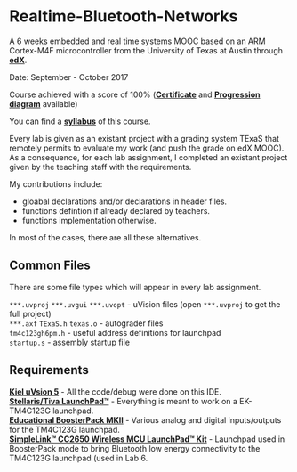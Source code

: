 # Realtime-Bluetooth-Networks
A 6 weeks embedded and real time systems MOOC based on an ARM Cortex-M4F microcontroller from the University of Texas at Austin through [**edX**](https://courses.edx.org/).

Date: September - October 2017

Course achieved with a score of 100% (**[Certificate](https://courses.edx.org/certificates/df9e89dc603442f2869169aa75d07562)** and **[Progression diagram](progression_diagram.PNG)** available)

You can find a **[syllabus](syllabus.md)** of this course.

Every lab is given as an existant project with a grading system TExaS that remotely permits to evaluate my work (and push the grade on edX MOOC). \
As a consequence, for each lab assignment, I completed an existant project given by the teaching staff with the requirements.

My contributions include:
- gloabal declarations and/or declarations in header files. 
- functions defintion if already declared by teachers.
- functions implementation otherwise.

In most of the cases, there are all these alternatives.

## Common Files

There are some file types which will appear in every lab assignment.

`***.uvproj` `***.uvgui` `***.uvopt` - uVision files (open `***.uvproj` to get the full project) \
`***.axf` `TExaS.h` `texas.o` - autograder files \
`tm4c123gh6pm.h` - useful address definitions for launchpad \
`startup.s` - assembly startup file

## Requirements

**[Kiel uVsion 5](https://www.keil.com/demo/eval/armv4.htm)** - All the code/debug were done on this IDE. \
**[Stellaris/Tiva LaunchPad™](http://www.ti.com/tool/ek-tm4c123gxl)** - Everything is meant to work on a EK-TM4C123G launchpad. \
**[Educational BoosterPack MKII](http://www.ti.com/tool/BOOSTXL-EDUMKII)** - Various analog and digital inputs/outputs for the TM4C123G launchpad. \
**[SimpleLink™ CC2650 Wireless MCU LaunchPad™ Kit](http://www.ti.com/tool/launchxl-cc2650)** - Launchpad used in BoosterPack mode to bring Bluetooth low energy connectivity to the TM4C123G launchpad (used in Lab 6.
